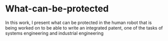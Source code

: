 # What-can-be-protected
In this work, I present what can be protected in the human robot that is being worked on to be able to write an integrated patent, one of the tasks of systems engineering and industrial engineering
